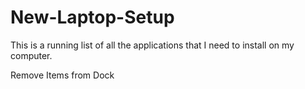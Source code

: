 # New-Laptop-Setup
This is a running list of all the applications that I need to install on my computer.

Remove Items from Dock

